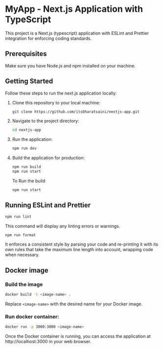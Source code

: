 # MyApp - Next.js Application with TypeScript

This project is a Next.js (typescript) application with ESLint and Prettier integration for enforcing coding standards.

## Prerequisites

Make sure you have Node.js and npm installed on your machine.

## Getting Started

Follow these steps to run the next.js application locally:

1. Clone this repository to your local machine:

    ```bash
    git clone https://github.com/itsbharatsaini/nextjs-app.git
    ```

2. Navigate to the project directory:

    ```bash
    cd nextjs-app
    ```

4. Run the application:

    ```bash
    npm run dev
    ```

3. Build the application for production:

    ```bash
    npm run build
    npm run start
    ```
    To Run the build
    ```bash
    npm run start
    ```

## Running ESLint and Prettier

```bash
npm run lint
```
This command will display any linting errors or warnings.

```bash
npm run format
```
 It enforces a consistent style by parsing your code and re-printing it with its own rules that take the maximum line length into account, wrapping code when necessary.

## Docker image

### Build the image
 ```bash
docker build -t <image-name> .
```
Replace `<image-name>` with the desired name for your Docker image.

### Run docker container:
```bash
docker run -p 3000:3000 <image-name>
```

Once the Docker container is running, you can access the application at http://localhost:3000 in your web browser.